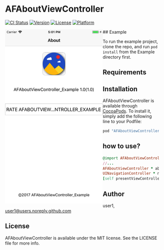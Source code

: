 # AFAboutViewController

[![CI Status](http://img.shields.io/travis/vpnss1231@gmail.com/AFAboutViewController.svg?style=flat)](https://travis-ci.org/vpnss1231@gmail.com/AFAboutViewController)
[![Version](https://img.shields.io/cocoapods/v/AFAboutViewController.svg?style=flat)](http://cocoapods.org/pods/AFAboutViewController)
[![License](https://img.shields.io/cocoapods/l/AFAboutViewController.svg?style=flat)](http://cocoapods.org/pods/AFAboutViewController)
[![Platform](https://img.shields.io/cocoapods/p/AFAboutViewController.svg?style=flat)](http://cocoapods.org/pods/AFAboutViewController)

<img src="https://raw.githubusercontent.com/hw-1/AFAboutViewController/master/Example/Screen1.png" align="left"  width="320" >
## Example

To run the example project, clone the repo, and run `pod install` from the Example directory first.

## Requirements

## Installation

AFAboutViewController is available through [CocoaPods](http://cocoapods.org). To install
it, simply add the following line to your Podfile:

```ruby
pod "AFAboutViewController"
```

## how to use?
```ruby
@import AFAboutViewController;
//...
AFAboutViewController * about = [[AFAboutViewController alloc] initWithAppId:@"123456789"];
UINavigationController * nav = [[UINavigationController alloc] initWithRootViewController:about];
[self presentViewController:nav animated:YES completion:nil];
```

## Author

user1, user1@users.noreply.github.com

## License

AFAboutViewController is available under the MIT license. See the LICENSE file for more info.
